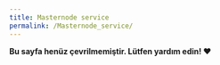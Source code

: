```yaml
---
title: Masternode service
permalink: /Masternode_service/
---
```


**Bu sayfa henüz çevrilmemiştir. Lütfen yardım edin! ❤**
